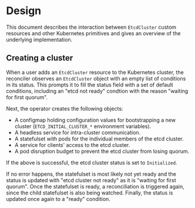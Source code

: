 # Design

This document describes the interaction between `EtcdCluster` custom resources and other Kubernetes
primitives and gives an overview of the underlying implementation.

## Creating a cluster

When a user adds an `EtcdCluster` resource to the Kubernetes cluster, the reconciler observes an
`EtcdCluster` object with an empty list of conditions in its status. This prompts it to fill the
status field with a set of default conditions, including an "etcd not ready" condtion with the
reason "waiting for first quorum".

<!---
TODO: we need a diagram of possible state transitions for the various conditions. We also need to
better handle the possibility of a bad status being passed when creating a cluster. We should write
tests, where an etcd cluster with a non-empty status field is applied to the cluster. We should also
try to find a way to determine that the cluster is not ready and/or waiting for first quorum without
assuming that a new cluster has an empty status field.
--->

Next, the operator creates the following objects:

* A configmap holding configuration values for bootstrapping a new cluster (`ETCD_INITIAL_CLUSTER_*` environment variables).
* A headless service for intra-cluster communication.
* A statefulset with pods for the individual members of the etcd cluster.
* A service for clients' access to the etcd cluster.
* A pod disruption budget to prevent the etcd cluster from losing quorum.

If the above is successful, the etcd cluster status is set to `Initialized`.

If no error happens, the statefulset is most likely not yet ready and the status is updated with "etcd cluster not ready" as it is "waiting for first quorum". Once the statefulset is ready, a reconciliation is triggered again, since the child statefulset is also being watched. Finally, the status is updated once again to a "ready" condition.
